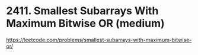 # 2411. Smallest Subarrays With Maximum Bitwise OR (medium)

https://leetcode.com/problems/smallest-subarrays-with-maximum-bitwise-or/
